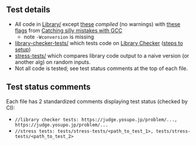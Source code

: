 ## Test details
- All code in [Library/](https://github.com/lrvideckis/Programming-Team-Code/tree/master/Library) except [these](https://github.com/lrvideckis/Programming-Team-Code/blob/master/tests/stress-tests/scripts/skip_headers.txt) *compiled* (no warnings) with [these flags](https://github.com/lrvideckis/Programming-Team-Code/blob/master/tests/stress-tests/scripts/compile_flags.txt) from [Catching silly mistakes with GCC](https://codeforces.com/blog/entry/15547)
  - note `-Wconversion` is missing
- [library-checker-tests/](https://github.com/lrvideckis/Programming-Team-Code/tree/master/tests/library-checker-tests) which tests code on [Library Checker](https://judge.yosupo.jp/) ([steps to setup](https://online-judge-tools.github.io/verification-helper/installer.html))
- [stress-tests/](https://github.com/lrvideckis/Programming-Team-Code/tree/master/tests/stress-tests) which compares library code output to a naive version (or another alg) on random inputs.
-  Not all code is tested; see test status comments at the top of each file.

## Test status comments

Each file has 2 standardized comments displaying test status (checked by CI):
- `//library checker tests: https://judge.yosupo.jp/problem/..., https://judge.yosupo.jp/problem/...`
- `//stress tests: tests/stress-tests/<path_to_test_1>, tests/stress-tests/<path_to_test_2>`

